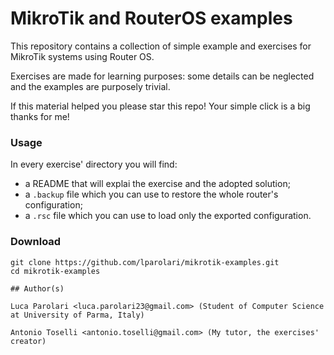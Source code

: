 # MikroTik and RouterOS examples

This repository contains a collection of simple example and exercises for MikroTik systems using Router OS.

Exercises are made for learning purposes: some details can be neglected and the examples are purposely trivial.

If this material helped you please star this repo! Your simple click is a big thanks for me!

### Usage
In every exercise' directory you will find:
- a README that will explai the exercise and the adopted solution;
- a `.backup` file which you can use to restore the whole router's configuration;
- a `.rsc` file which you can use to load only the exported configuration.

### Download
```
git clone https://github.com/lparolari/mikrotik-examples.git
cd mikrotik-examples

## Author(s)

Luca Parolari <luca.parolari23@gmail.com> (Student of Computer Science at University of Parma, Italy)

Antonio Toselli <antonio.toselli@gmail.com> (My tutor, the exercises' creator)
